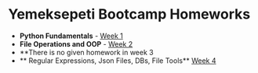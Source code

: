 # Yemeksepeti Bootcamp Homeworks

* **Python Fundamentals** - [Week 1](https://github.com/thealibrs/YemekSepeti-Python-Bootcamp-HWs/tree/main/week1)
* **File Operations and OOP** - [Week 2](https://github.com/thealibrs/YemekSepeti-Python-Bootcamp-HWs/tree/main/week2)
* **There is no given homework in week 3
* ** Regular Expressions, Json Files, DBs, File Tools** [Week 4](https://github.com/thealibrs/YemekSepeti-Python-Bootcamp-HWs/tree/main/week4)

